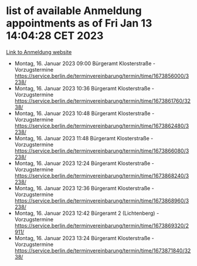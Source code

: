 # list of available Anmeldung appointments as of Fri Jan 13 14:04:28 CET 2023
[Link to Anmeldung website](https://service.berlin.de/terminvereinbarung/termin/tag.php?termin=0&anliegen[]=120686&dienstleisterlist=122210,122217,327316,122219,327312,122227,327314,122231,327346,122243,327348,122252,329742,122260,329745,122262,329748,122254,329751,122271,327278,122273,327274,122277,327276,330436,122280,327294,122282,327290,122284,327292,327539,122291,327270,122285,327266,122286,327264,122296,327268,150230,329760,122301,327282,122297,327286,122294,327284,122312,329763,122314,329775,122304,327330,122311,327334,122309,327332,122281,327352,122279,329772,122276,327324,122274,327326,122267,329766,122246,327318,122251,327320,122257,327322,122208,327298,122226,327300,121362,121364&herkunft=http%3A%2F%2Fservice.berlin.de%2Fdienstleistung%2F120686%2F)
- Montag, 16. Januar 2023 09:00 Bürgeramt Klosterstraße - Vorzugstermine https://service.berlin.de/terminvereinbarung/termin/time/1673856000/3238/
- Montag, 16. Januar 2023 10:36 Bürgeramt Klosterstraße - Vorzugstermine https://service.berlin.de/terminvereinbarung/termin/time/1673861760/3238/
- Montag, 16. Januar 2023 10:48 Bürgeramt Klosterstraße - Vorzugstermine https://service.berlin.de/terminvereinbarung/termin/time/1673862480/3238/
- Montag, 16. Januar 2023 11:48 Bürgeramt Klosterstraße - Vorzugstermine https://service.berlin.de/terminvereinbarung/termin/time/1673866080/3238/
- Montag, 16. Januar 2023 12:24 Bürgeramt Klosterstraße - Vorzugstermine https://service.berlin.de/terminvereinbarung/termin/time/1673868240/3238/
- Montag, 16. Januar 2023 12:36 Bürgeramt Klosterstraße - Vorzugstermine https://service.berlin.de/terminvereinbarung/termin/time/1673868960/3238/
- Montag, 16. Januar 2023 12:42 Bürgeramt 2 (Lichtenberg) - Vorzugstermine https://service.berlin.de/terminvereinbarung/termin/time/1673869320/2911/
- Montag, 16. Januar 2023 13:24 Bürgeramt Klosterstraße - Vorzugstermine https://service.berlin.de/terminvereinbarung/termin/time/1673871840/3238/
